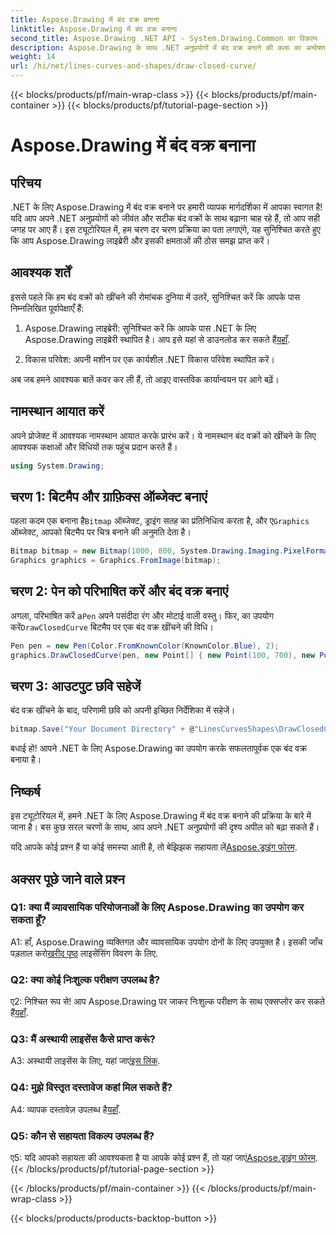 ```yaml
---
title: Aspose.Drawing में बंद वक्र बनाना
linktitle: Aspose.Drawing में बंद वक्र बनाना
second_title: Aspose.Drawing .NET API - System.Drawing.Common का विकल्प
description: Aspose.Drawing के साथ .NET अनुप्रयोगों में बंद वक्र बनाने की कला का अन्वेषण करें। अपने दृश्यों को सहजता से उन्नत करें।
weight: 14
url: /hi/net/lines-curves-and-shapes/draw-closed-curve/
---
```


{{< blocks/products/pf/main-wrap-class >}}
{{< blocks/products/pf/main-container >}}
{{< blocks/products/pf/tutorial-page-section >}}

# Aspose.Drawing में बंद वक्र बनाना

## परिचय

.NET के लिए Aspose.Drawing में बंद वक्र बनाने पर हमारी व्यापक मार्गदर्शिका में आपका स्वागत है! यदि आप अपने .NET अनुप्रयोगों को जीवंत और सटीक बंद वक्रों के साथ बढ़ाना चाह रहे हैं, तो आप सही जगह पर आए हैं। इस ट्यूटोरियल में, हम चरण दर चरण प्रक्रिया का पता लगाएंगे, यह सुनिश्चित करते हुए कि आप Aspose.Drawing लाइब्रेरी और इसकी क्षमताओं की ठोस समझ प्राप्त करें।

## आवश्यक शर्तें

इससे पहले कि हम बंद वक्रों को खींचने की रोमांचक दुनिया में उतरें, सुनिश्चित करें कि आपके पास निम्नलिखित पूर्वापेक्षाएँ हैं:

1.  Aspose.Drawing लाइब्रेरी: सुनिश्चित करें कि आपके पास .NET के लिए Aspose.Drawing लाइब्रेरी स्थापित है। आप इसे यहां से डाउनलोड कर सकते हैं[यहाँ](https://releases.aspose.com/drawing/net/).

2. विकास परिवेश: अपनी मशीन पर एक कार्यशील .NET विकास परिवेश स्थापित करें।

अब जब हमने आवश्यक बातें कवर कर ली हैं, तो आइए वास्तविक कार्यान्वयन पर आगे बढ़ें।

## नामस्थान आयात करें

अपने प्रोजेक्ट में आवश्यक नामस्थान आयात करके प्रारंभ करें। ये नामस्थान बंद वक्रों को खींचने के लिए आवश्यक कक्षाओं और विधियों तक पहुंच प्रदान करते हैं।

```csharp
using System.Drawing;
```

## चरण 1: बिटमैप और ग्राफ़िक्स ऑब्जेक्ट बनाएं

 पहला कदम एक बनाना है`Bitmap` ऑब्जेक्ट, ड्राइंग सतह का प्रतिनिधित्व करता है, और ए`Graphics` ऑब्जेक्ट, आपको बिटमैप पर चित्र बनाने की अनुमति देता है।

```csharp
Bitmap bitmap = new Bitmap(1000, 800, System.Drawing.Imaging.PixelFormat.Format32bppPArgb);
Graphics graphics = Graphics.FromImage(bitmap);
```

## चरण 2: पेन को परिभाषित करें और बंद वक्र बनाएं

 अगला, परिभाषित करें a`Pen` अपने पसंदीदा रंग और मोटाई वाली वस्तु। फिर, का उपयोग करें`DrawClosedCurve` बिटमैप पर एक बंद वक्र खींचने की विधि।

```csharp
Pen pen = new Pen(Color.FromKnownColor(KnownColor.Blue), 2);
graphics.DrawClosedCurve(pen, new Point[] { new Point(100, 700), new Point(350, 600), new Point(500, 500), new Point(650, 600), new Point(900, 700) });
```

## चरण 3: आउटपुट छवि सहेजें

बंद वक्र खींचने के बाद, परिणामी छवि को अपनी इच्छित निर्देशिका में सहेजें।

```csharp
bitmap.Save("Your Document Directory" + @"LinesCurvesShapes\DrawClosedCurve_out.png");
```

बधाई हो! आपने .NET के लिए Aspose.Drawing का उपयोग करके सफलतापूर्वक एक बंद वक्र बनाया है।

## निष्कर्ष

इस ट्यूटोरियल में, हमने .NET के लिए Aspose.Drawing में बंद वक्र बनाने की प्रक्रिया के बारे में जाना है। बस कुछ सरल चरणों के साथ, आप अपने .NET अनुप्रयोगों की दृश्य अपील को बढ़ा सकते हैं।

 यदि आपके कोई प्रश्न हैं या कोई समस्या आती है, तो बेझिझक सहायता लें[Aspose.ड्राइंग फोरम](https://forum.aspose.com/c/diagram/17).

## अक्सर पूछे जाने वाले प्रश्न

### Q1: क्या मैं व्यावसायिक परियोजनाओं के लिए Aspose.Drawing का उपयोग कर सकता हूँ?

 A1: हाँ, Aspose.Drawing व्यक्तिगत और व्यावसायिक उपयोग दोनों के लिए उपयुक्त है। इसकी जाँच पड़ताल करो[खरीद पृष्ठ](https://purchase.aspose.com/buy) लाइसेंसिंग विवरण के लिए.

### Q2: क्या कोई निःशुल्क परीक्षण उपलब्ध है?

 ए2: निश्चित रूप से! आप Aspose.Drawing पर जाकर निःशुल्क परीक्षण के साथ एक्सप्लोर कर सकते हैं[यहाँ](https://releases.aspose.com/).

### Q3: मैं अस्थायी लाइसेंस कैसे प्राप्त करूं?

 A3: अस्थायी लाइसेंस के लिए, यहां जाएं[इस लिंक](https://purchase.aspose.com/temporary-license/).

### Q4: मुझे विस्तृत दस्तावेज कहां मिल सकते हैं?

 A4: व्यापक दस्तावेज़ उपलब्ध है[यहाँ](https://reference.aspose.com/drawing/net/).

### Q5: कौन से सहायता विकल्प उपलब्ध हैं?

 ए5: यदि आपको सहायता की आवश्यकता है या आपके कोई प्रश्न हैं, तो यहां जाएं[Aspose.ड्राइंग फोरम](https://forum.aspose.com/c/diagram/17).
{{< /blocks/products/pf/tutorial-page-section >}}

{{< /blocks/products/pf/main-container >}}
{{< /blocks/products/pf/main-wrap-class >}}

{{< blocks/products/products-backtop-button >}}
